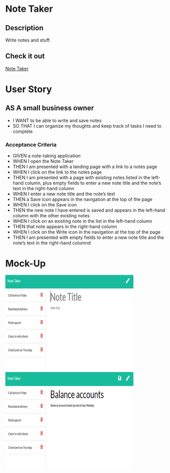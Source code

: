 # Note Taker

## Description
Write notes and stuff.

## Check it out
[Note Taker](TODO)

# User Story
## AS A small business owner
* I WANT to be able to write and save notes
* SO THAT I can organize my thoughts and keep track of tasks I need to complete

### Acceptance Criteria
* GIVEN a note-taking application
* WHEN I open the Note Taker
* THEN I am presented with a landing page with a link to a notes page
* WHEN I click on the link to the notes page
* THEN I am presented with a page with existing notes listed in the left-hand column, plus empty fields to enter a new note title and the note’s text in the right-hand column
* WHEN I enter a new note title and the note’s text
* THEN a Save icon appears in the navigation at the top of the page
* WHEN I click on the Save icon
* THEN the new note I have entered is saved and appears in the left-hand column with the other existing notes
* WHEN I click on an existing note in the list in the left-hand column
* THEN that note appears in the right-hand column
* WHEN I click on the Write icon in the navigation at the top of the page
* THEN I am presented with empty fields to enter a new note title and the note’s text in the right-hand columnd

# Mock-Up
<img src="./docs/images/11-express-homework-demo-01.png" alt="My Team View" title="Mock of My Team View" width="400" height="300" />

<img src="./docs/images/11-express-homework-demo-02.png" alt="My Team View" title="Mock of My Team View" width="400" height="300" />
